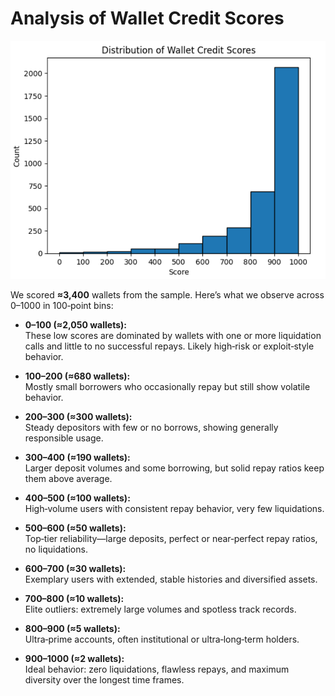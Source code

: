 # Analysis of Wallet Credit Scores

![Credit Score Distribution](credit_score_hist.png)

We scored **≈3,400** wallets from the sample. Here’s what we observe across 0–1000 in 100‑point bins:

- **0–100 (≈2,050 wallets):**  
  These low scores are dominated by wallets with one or more liquidation calls and little to no successful repays. Likely high‑risk or exploit‑style behavior.

- **100–200 (≈680 wallets):**  
  Mostly small borrowers who occasionally repay but still show volatile behavior.

- **200–300 (≈300 wallets):**  
  Steady depositors with few or no borrows, showing generally responsible usage.

- **300–400 (≈190 wallets):**  
  Larger deposit volumes and some borrowing, but solid repay ratios keep them above average.

- **400–500 (≈100 wallets):**  
  High‑volume users with consistent repay behavior, very few liquidations.

- **500–600 (≈50 wallets):**  
  Top‑tier reliability—large deposits, perfect or near‑perfect repay ratios, no liquidations.

- **600–700 (≈30 wallets):**  
  Exemplary users with extended, stable histories and diversified assets.

- **700–800 (≈10 wallets):**  
  Elite outliers: extremely large volumes and spotless track records.

- **800–900 (≈5 wallets):**  
  Ultra‑prime accounts, often institutional or ultra‑long‑term holders.

- **900–1000 (≈2 wallets):**  
  Ideal behavior: zero liquidations, flawless repays, and maximum diversity over the longest time frames.
